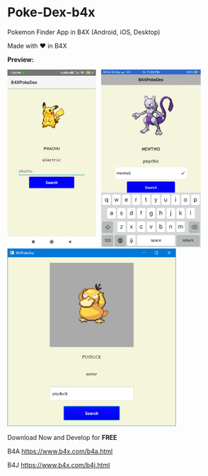 # Poke-Dex-b4x
Pokemon Finder App in B4X (Android, iOS, Desktop)

Made with ❤ in B4X

**Preview:**

<img src="https://github.com/pyhoon/Poke-Dex-b4x/blob/main/Preview/B4A.jpg" height="400" title="Android" /> &nbsp; 
<img src="https://github.com/pyhoon/Poke-Dex-b4x/blob/main/Preview/B4i.png" height="400" title="iOS" /> &nbsp; 
<img src="https://github.com/pyhoon/Poke-Dex-b4x/blob/main/Preview/B4J.png" height="400" title="Desktop" />

Download Now and Develop for **FREE**

B4A https://www.b4x.com/b4a.html

B4J https://www.b4x.com/b4j.html
